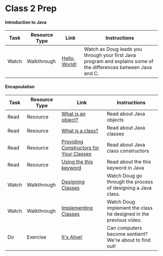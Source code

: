 # Class 2 Prep

#### Introduction to Java

Task | Resource Type | Link  | Instructions
--------------|------|------|-------------
Watch | Walkthrough | [Hello, World!](https://youtu.be/tDtfnf37EeQ) | Watch as Doug leads you through your first Java program and explains some of the differences between Java and C.

#### Encapsulation
Task | Resource Type | Link | Instructions
-----|------|------|------
Read | Resource | [What is an object?](https://docs.oracle.com/javase/tutorial/java/concepts/object.html) | Read about Java objects
Read | Resource | [What is a class?](https://docs.oracle.com/javase/tutorial/java/concepts/class.html) | Read about Java classes
Read | Resource | [Providing Constructors for Your Classes](https://docs.oracle.com/javase/tutorial/java/javaOO/constructors.html) | Read about Java class constructors
Read | Resource | [Using the this keyword](https://docs.oracle.com/javase/tutorial/java/javaOO/thiskey.html) | Read about the this keyword in Java
Watch | Walkthrough | [Designing Classes](https://youtu.be/-YMs8zRwKXs) | Watch Doug go through the process of designing a Java class.
Watch | Walkthrough | [Implementing Classes](https://youtu.be/SJ7UMRuO6e4) | Watch Doug implement the class he designed in the previous video.
Do | Exercise | [It's Alive!](../../materials/exercises/its-alive) | Can computers become sentient? We're about to find out!
